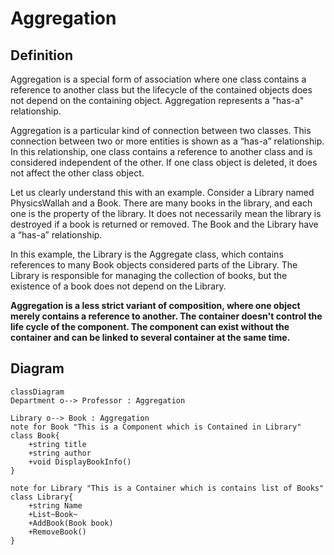 ﻿# Aggregation

## Definition
Aggregation is a special form of association where one class contains a reference to another class
but the lifecycle of the contained objects does not depend on the containing object. Aggregation represents a "has-a" relationship.

Aggregation is a particular kind of connection between two classes. This connection between two or more entities is shown as a “has-a” relationship.
In this relationship, one class contains a reference to another class and is considered independent of the other.
If one class object is deleted, it does not affect the other class object.

Let us clearly understand this with an example. Consider a Library named PhysicsWallah and a Book.
There are many books in the library, and each one is the property of the library.
It does not necessarily mean the library is destroyed if a book is returned or removed.
The Book and the Library have a  “has-a” relationship.

In this example, the Library is the Aggregate class, which contains references to many Book objects considered parts of the Library.
The Library is responsible for managing the collection of books, but the existence of a book does not depend on the Library.

**Aggregation is a less strict variant of composition, where one object merely contains a reference to another. The container doesn't control the life cycle of the component. The component can exist without the container and can be linked to several container at the same time.**

## Diagram

```mermaid
classDiagram
Department o--> Professor : Aggregation

Library o--> Book : Aggregation
note for Book "This is a Component which is Contained in Library"
class Book{
    +string title
    +string author
    +void DisplayBookInfo()
}

note for Library "This is a Container which is contains list of Books"
class Library{
    +string Name
    +List~Book~
    +AddBook(Book book)
    +RemoveBook()
}


```
